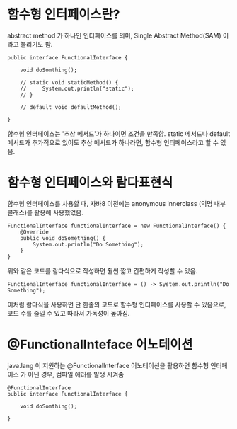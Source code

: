 # 함수형 인터페이스란?
abstract method 가 하나인 인터페이스를 의미, Single Abstract Method(SAM) 이라고 불리기도 함.

```
public interface FunctionalInterface {

    void doSomthing();

    // static void staticMethod() {
    //     System.out.println("static");   
    // }

    // default void defaultMethod();

}
```

함수형 인터페이스는 '추상 메서드'가 하나이면 조건을 만족함. static 메서드나 default 메서드가 추가적으로 있어도 추상 메서드가 하나라면, 함수형 인터페이스라고 할 수 있음.

# 함수형 인터페이스와 람다표현식
함수형 인터페이스를 사용할 때, 자바8 이전에는 anonymous innerclass (익명 내부클래스)를 활용해 사용했었음.

```
FunctionalInterface functionalInterface = new FunctionalInterface() {
    @Override
    public void doSomething() {
        System.out.println("Do Something");
    }
}
```

위와 같은 코드를 람다식으로 작성하면 훨씬 짧고 간편하게 작성할 수 있음.

```
FunctionalInterface functionalInterface = () -> System.out.println("Do Something");
```
이처럼 람다식을 사용하면 단 한줄의 코드로 함수형 인터페이스를 사용할 수 있음으로, 코드 수를 줄일 수 있고 따라서 가독성이 높아짐.

# @FunctionalInteface 어노테이션
java.lang 이 지원하는 @FunctionalInterface 어노테이션을 활용하면 함수형 인터페이스 가 아닌 경우, 컴파일 에러를 발생 시켜줌

```
@FunctionalInterface
public interface FunctionalInterface {

    void doSomthing();

}
```